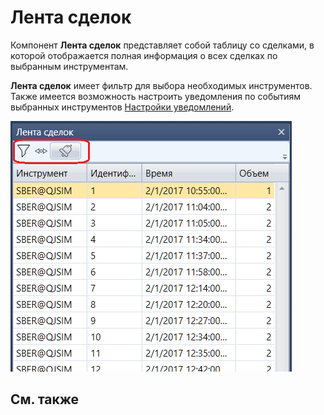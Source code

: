 # Лента сделок

Компонент **Лента сделок** представляет собой таблицу со сделками, в которой отображается полная информация о всех сделках по выбранным инструментам.

**Лента сделок** имеет фильтр для выбора необходимых инструментов. Также имеется возможность настроить уведомления по событиям выбранных инструментов [Настройки уведомлений](Designer_notification_Setting.md).

![Designer Tape Trades](../images/Designer_Tape_Trades.png)

## См. также
